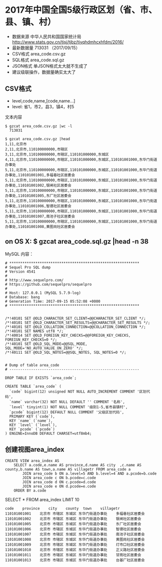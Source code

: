 # 2017年中国全国5级行政区划（省、市、县、镇、村）

* 数据来源 中华人民共和国国家统计局 http://www.stats.gov.cn/tjsj/tjbz/tjyqhdmhcxhfdm/2016/
* 最新数据量 713031 （2017/09/15）
* CSV格式 area_code.csv.gz
* SQL格式 area_code.sql.gz
* JSON格式 单JSON格式太大就不生成了
* 建议级联操作，数据量确实太大了


## CSV格式

* level,code,name,[code,name...]
* level: 省1，市2，县3，镇4，村5

文本内容

    $ gzcat area_code.csv.gz |wc -l
      713031

    $ gzcat area_code.csv.gz |head
    1,11,北京市
    2,11,北京市,110100000000,市辖区
    3,11,北京市,110100000000,市辖区,110101000000,东城区
    4,11,北京市,110100000000,市辖区,110101000000,东城区,110101001000,东华门街道办事处
    5,11,北京市,110100000000,市辖区,110101000000,东城区,110101001000,东华门街道办事处,110101001001,多福巷社区居委会
    5,11,北京市,110100000000,市辖区,110101000000,东城区,110101001000,东华门街道办事处,110101001002,银闸社区居委会
    5,11,北京市,110100000000,市辖区,110101000000,东城区,110101001000,东华门街道办事处,110101001005,东厂社区居委会
    5,11,北京市,110100000000,市辖区,110101000000,东城区,110101001000,东华门街道办事处,110101001006,智德社区居委会
    5,11,北京市,110100000000,市辖区,110101000000,东城区,110101001000,东华门街道办事处,110101001007,南池子社区居委会
    5,11,北京市,110100000000,市辖区,110101000000,东城区,110101001000,东华门街道办事处,110101001008,黄图岗社区居委会



## on OS X: $ gzcat area_code.sql.gz |head -n 38

MySQL 内容：

    # ************************************************************
    # Sequel Pro SQL dump
    # Version 4541
    #
    # http://www.sequelpro.com/
    # https://github.com/sequelpro/sequelpro
    #
    # Host: 127.0.0.1 (MySQL 5.7.9-log)
    # Database: bang
    # Generation Time: 2017-09-15 05:52:08 +0000
    # ************************************************************


    /*!40101 SET @OLD_CHARACTER_SET_CLIENT=@@CHARACTER_SET_CLIENT */;
    /*!40101 SET @OLD_CHARACTER_SET_RESULTS=@@CHARACTER_SET_RESULTS */;
    /*!40101 SET @OLD_COLLATION_CONNECTION=@@COLLATION_CONNECTION */;
    /*!40101 SET NAMES utf8 */;
    /*!40014 SET @OLD_FOREIGN_KEY_CHECKS=@@FOREIGN_KEY_CHECKS, FOREIGN_KEY_CHECKS=0 */;
    /*!40101 SET @OLD_SQL_MODE=@@SQL_MODE, SQL_MODE='NO_AUTO_VALUE_ON_ZERO' */;
    /*!40111 SET @OLD_SQL_NOTES=@@SQL_NOTES, SQL_NOTES=0 */;


    # Dump of table area_code
    # ------------------------------------------------------------

    DROP TABLE IF EXISTS `area_code`;

    CREATE TABLE `area_code` (
      `code` bigint(12) unsigned NOT NULL AUTO_INCREMENT COMMENT '区划代码',
      `name` varchar(32) NOT NULL DEFAULT '' COMMENT '名称',
      `level` tinyint(1) NOT NULL COMMENT '级别1-5,省市县镇村',
      `pcode` bigint(12) DEFAULT NULL COMMENT '父级区划代码',
      PRIMARY KEY (`code`),
      KEY `name` (`name`),
      KEY `level` (`level`),
      KEY `pcode` (`pcode`)
    ) ENGINE=InnoDB DEFAULT CHARSET=utf8mb4;

## 创建视图area_index

    CREATE VIEW area_index AS
        SELECT a.code,e.name AS province,d.name AS city  ,c.name AS county,b.name AS town,a.name AS villagetr FROM area_code a
            JOIN area_code b ON a.level=5 AND b.level=4 AND a.pcode=b.code
            JOIN area_code c ON b.pcode=c.code
            JOIN area_code d ON c.pcode=d.code
            JOIN area_code e ON d.pcode=e.code
        ORDER BY a.code


SELECT * FROM area_index LIMIT 10

    code    province    city    county  town    villagetr
    110101001001    北京市 市辖区 东城区 东华门街道办事处    多福巷社区居委会
    110101001002    北京市 市辖区 东城区 东华门街道办事处    银闸社区居委会
    110101001005    北京市 市辖区 东城区 东华门街道办事处    东厂社区居委会
    110101001006    北京市 市辖区 东城区 东华门街道办事处    智德社区居委会
    110101001007    北京市 市辖区 东城区 东华门街道办事处    南池子社区居委会
    110101001008    北京市 市辖区 东城区 东华门街道办事处    黄图岗社区居委会
    110101001009    北京市 市辖区 东城区 东华门街道办事处    灯市口社区居委会
    110101001010    北京市 市辖区 东城区 东华门街道办事处    正义路社区居委会
    110101001011    北京市 市辖区 东城区 东华门街道办事处    甘雨社区居委会
    110101001013    北京市 市辖区 东城区 东华门街道办事处    台基厂社区居委会